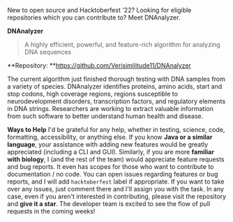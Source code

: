 New to open source and Hacktoberfest '22?
Looking for eligible repositories which you can contribute to? Meet DNAnalyzer.

**DNAnalyzer**
> A highly efficient, powerful, and feature-rich algorithm for analyzing DNA sequences

**Repository: **https://github.com/Verisimilitude11/DNAnalyzer

The current algorithm just finished thorough testing with DNA samples from a variety of species. DNAnalyzer identifies proteins, amino acids, start and stop codons, high coverage regions, regions susceptible to neurodevelopment disorders, transcription factors, and regulatory elements in DNA strings. Researchers are working to extract valuable information from such software to better understand human health and disease. 

**Ways to Help**
I'd be grateful for any help, whether in testing, science, code, formatting, accessibility, or anything else. If you know __**Java or a similar language**__, your assistance with adding new features would be greatly appreciated (including a CLI and GUI). Similarly, if you are more **__familiar with biology__**, I (and the rest of the team) would appreciate feature requests and bug reports. It even has scopes for those who want to contribute to documentation / no code. You can open issues regarding features or bug reports, and I will add `hacktoberfest` label if appropriate. If you want to take over any issues, just comment there and I'll assign you with the task. In any case, even if you aren't interested in contributing, please visit the repository and **__give it a star__**. The developer team is excited to see the flow of pull requests in the coming weeks!
